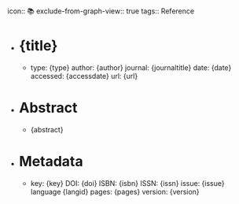 icon:: 📚
exclude-from-graph-view:: true
tags:: Reference

- # {title}
	- type: {type}
	  author: {author}
	  journal: {journaltitle}
	  date: {date}
	  accessed: {accessdate}
	  url: {url}
- # Abstract
	- {abstract}
- # Metadata
	- key: {key}
	  DOI: {doi}
	  ISBN: {isbn}
	  ISSN: {issn}
	  issue: {issue}
	  language {langid}
	  pages: {pages}
	  version: {version}